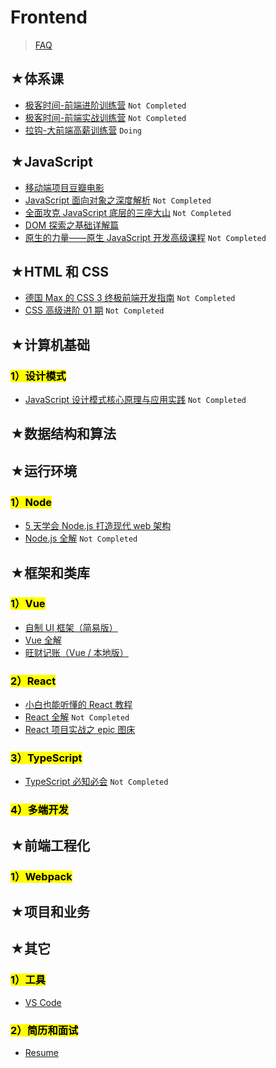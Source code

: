 # Frontend

> [FAQ](./faq.md)

## ★体系课

- [极客时间-前端进阶训练营](https://ppambler.github.io/geek-univ-fe/) `Not Completed`
- [极客时间-前端实战训练营](https://ppambler.github.io/Geek-FE-CombatTrainingCamp/) `Not Completed`
- [拉钩-大前端高薪训练营](https://ppambler.github.io/lagou-fe/) `Doing`

## ★JavaScript

- [移动端项目豆瓣电影](https://ppambler.github.io/xdmala/#%E7%A7%BB%E5%8A%A8%E7%AB%AF%E9%A1%B9%E7%9B%AE%E8%B1%86%E7%93%A3%E7%94%B5%E5%BD%B1)
- [JavaScript 面向对象之深度解析](https://ppambler.github.io/xdmala/13-JS%E9%9D%A2%E5%90%91%E5%AF%B9%E8%B1%A1%E4%B9%8B%E6%B7%B1%E5%BA%A6%E8%A7%A3%E6%9E%90/) `Not Completed`
- [全面攻克 JavaScript 底层的三座大山](https://ppambler.github.io/zf-fe/02-JS/) `Not Completed`
- [DOM 探索之基础详解篇](https://ppambler.github.io/js/02/)
- [原生的力量——原生 JavaScript 开发高级课程](https://ppambler.github.io/js/03/) `Not Completed`

## ★HTML 和 CSS

- [德国 Max 的 CSS 3 终极前端开发指南](https://ppambler.github.io/xdmala/10-%E5%BE%B7%E5%9B%BDMax%E7%9A%84CSS3%E7%BB%88%E6%9E%81%E5%89%8D%E7%AB%AF%E5%BC%80%E5%8F%91%E6%8C%87%E5%8D%97/README.html) `Not Completed`
- [CSS 高级进阶 01 期](https://ppambler.github.io/css3/01/) `Not Completed`

## ★计算机基础

### <mark>1）设计模式</mark>

- [JavaScript 设计模式核⼼原理与应⽤实践](https://ppambler.github.io/design-patterns/01/) `Not Completed`

## ★数据结构和算法

## ★运行环境

### <mark>1）Node</mark>

- [5 天学会 Node.js 打造现代 web 架构](https://ppambler.github.io/xdmala/22-5day-nodejs-web/)
- [Node.js 全解](https://ppambler.github.io/nodejs/01/) `Not Completed`

## ★框架和类库

### <mark>1）Vue</mark>

- [自制 UI 框架（简易版）](https://ppambler.github.io/xdmala/#%E8%87%AA%E5%88%B6-ui-%E6%A1%86%E6%9E%B6%E7%AE%80%E6%98%93%E7%89%88)
- [Vue 全解](https://ppambler.github.io/vue/01/)
- [旺财记账（Vue / 本地版）](https://ppambler.github.io/vue/04/)

### <mark>2）React</mark>

- [小白也能听懂的 React 教程](https://ppambler.github.io/react/01/)
- [React 全解](https://ppambler.github.io/react/04/) `Not Completed`
- [React 项目实战之 epic 图床](https://ppambler.github.io/react/05/)

### <mark>3）TypeScript</mark>

- [TypeScript 必知必会](https://ppambler.github.io/typescript/01/) `Not Completed`

### <mark>4）多端开发</mark>

## ★前端工程化

### <mark>1）Webpack</mark>

## ★项目和业务

## ★其它

### <mark>1）工具</mark>

- [VS Code](https://ppambler.github.io/management-efficiency/tools/vscode/)

### <mark>2）简历和面试</mark>

- [Resume](https://ppambler.github.io/resume-interview/01/)
